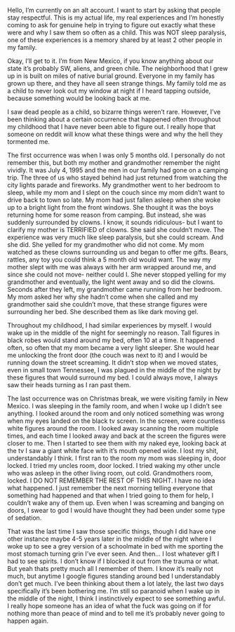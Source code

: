 Hello, I’m currently on an alt account. I want to start by asking that people stay respectful. This is my actual life, my real experiences and I’m honestly coming to ask for genuine help in trying to figure out exactly what these were and why I saw them so often as a child. This was NOT sleep paralysis, one of these experiences is a memory shared by at least 2 other people in my family.

Okay, I’ll get to it. I’m from New Mexico, if you know anything about our state it’s probably SW, aliens, and green chile. The neighborhood that I grew up in is built on miles of native burial ground. Everyone in my family has grown up there, and they have all seen strange things. My family told me as a child to never look out my window at night if I heard tapping outside, because something would be looking back at me.

I saw dead people as a child, so bizarre things weren’t rare. However, I’ve been thinking about a certain occurrence that happened often throughout my childhood that I have never been able to figure out. I really hope that someone on reddit will know what these things were and why the hell they tormented me.

The first occurrence was when I was only 5 months old. I personally do not remember this, but both my mother and grandmother remember the night vividly. It was July 4, 1995 and the men in our family had gone on a camping trip. The three of us who stayed behind had just returned from watching the city lights parade and fireworks. My grandmother went to her bedroom to sleep, while my mom and I slept on the couch since my mom didn’t want to drive back to town so late. My mom had just fallen asleep when she woke up to a bright light from the front windows. She thought it was the boys returning home for some reason from camping. But instead, she was suddenly surrounded by clowns. I know, it sounds ridiculous- but I want to clarify my mother is TERRIFIED of clowns. She said she couldn’t move. The experience was very much like sleep paralysis, but she could scream. And she did. She yelled for my grandmother who did not come. My mom watched as these clowns surrounding us and began to offer me gifts. Bears, rattles, any toy you could think a 5 month old would want. The way my mother slept with me was always with her arm wrapped around me, and since she could not move- neither could I. She never stopped yelling for my grandmother and eventually, the light went away and so did the clowns. Seconds after they left, my grandmother came running from her bedroom. My mom asked her why she hadn’t come when she called and my grandmother said she couldn’t move, that these strange figures were surrounding her bed. She described them as like dark moving gel.

Throughout my childhood, I had similar experiences by myself. I would wake up in the middle of the night for seemingly no reason. Tall figures in black robes would stand around my bed, often 10 at a time. It happened often, so often that my mom became a very light sleeper. She would hear me unlocking the front door (the couch was next to it) and I would be running down the street screaming. It didn’t stop when we moved states, even in small town Tennessee, I was plagued in the middle of the night by these figures that would surround my bed. I could always move, I always saw their heads turning as I ran past them.

The last occurrence was on Christmas break, we were visiting family in New Mexico. I was sleeping in the family room, and when I woke up I didn’t see anything. I looked around the room and only noticed something was wrong when my eyes landed on the black tv screen. In the screen, were countless white figures around the room. I looked away scanning the room multiple times, and each time I looked away and back at the screen the figures were closer to me. Then I started to see them with my naked eye, looking back at the tv I saw a giant white face with it’s mouth opened wide. I lost my shit, understandably I think. I first ran to the room my mom was sleeping in, door locked. I tried my uncles room, door locked. I tried waking my other uncle who was asleep in the other living room, out cold. Grandmothers room, locked. I DO NOT REMEMBER THE REST OF THIS NIGHT. I have no idea what happened. I just remember the next morning telling everyone that something had happened and that when I tried going to them for help, I couldn’t wake any of them up. Even when I was screaming and banging on doors, I swear to god I would have thought they had been under some type of sedation. 

That was the last time I saw those specific things, though I did have one other instance maybe 4-5 years later in the middle of the night where I woke up to see a grey version of a schoolmate in bed with me sporting the most stomach turning grin I’ve ever seen. And then… I lost whatever gift I had to see spirits. I don’t know if I blocked it out from the trauma or what. But yeah thats pretty much all I remember of them. I know it’s really not much, but anytime I google figures standing around bed I understandably don’t get much. I’ve been thinking about them a lot lately, the last two days specifically it’s been bothering me. I’m still so paranoid when I wake up in the middle of the night, I think I instinctively expect to see something awful. I really hope someone has an idea of what the fuck was going on if for nothing more than peace of mind and to tell me it’s probably never going to happen again.
